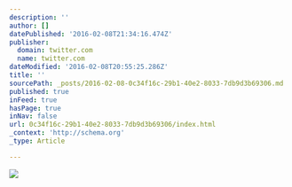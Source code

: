 ```yaml
---
description: ''
author: []
datePublished: '2016-02-08T21:34:16.474Z'
publisher:
  domain: twitter.com
  name: twitter.com
dateModified: '2016-02-08T20:55:25.286Z'
title: ''
sourcePath: _posts/2016-02-08-0c34f16c-29b1-40e2-8033-7db9d3b69306.md
published: true
inFeed: true
hasPage: true
inNav: false
url: 0c34f16c-29b1-40e2-8033-7db9d3b69306/index.html
_context: 'http://schema.org'
_type: Article

---
```

![](https://pbs.twimg.com/media/Cagz-YDXEAEzusC.jpg)